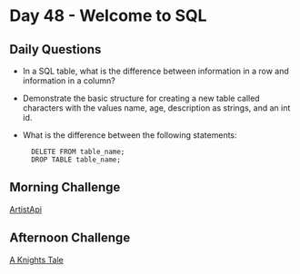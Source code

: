# Day 48 -  Welcome to SQL

## Daily Questions

- In a SQL table, what is the difference between information in a row and information in a column?

- Demonstrate the basic structure for creating a new table called characters with the values name, age, description as strings, and an int id.

- What is the difference between the following statements:
  ```
    DELETE FROM table_name;
    DROP TABLE table_name;
  ```
## Morning Challenge
[ArtistApi](https://github.com/Jo-nathanWright/ArtistWarmup)

## Afternoon Challenge
[A Knights Tale](https://github.com/Jo-nathanWright/KnightTale)